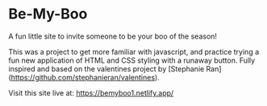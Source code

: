 # Be-My-Boo

A fun little site to invite someone to be your boo of the season! 

This was a project to get more familiar with javascript, and practice trying a fun new application of HTML and CSS styling with a runaway button. 
Fully inspired and based on the valentines project by [Stephanie Ran] (https://github.com/stephanieran/valentines).

Visit this site live at: https://bemyboo1.netlify.app/
